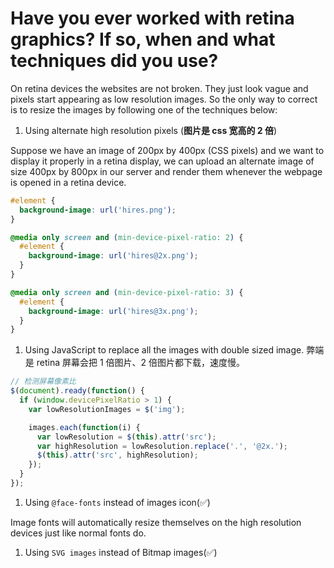 # Have you ever worked with retina graphics? If so, when and what techniques did you use?

On retina devices the websites are not broken. They just look vague and pixels start appearing as low resolution images. So the only way to correct is to resize the images by following one of the techniques below:

1.  Using alternate high resolution pixels (**图片是 css 宽高的 2 倍**)

Suppose we have an image of 200px by 400px (CSS pixels) and we want to display it properly in a retina display, we can upload an alternate image of size 400px by 800px in our server and render them whenever the webpage is opened in a retina device.

```css
#element {
  background-image: url('hires.png');
}

@media only screen and (min-device-pixel-ratio: 2) {
  #element {
    background-image: url('hires@2x.png');
  }
}

@media only screen and (min-device-pixel-ratio: 3) {
  #element {
    background-image: url('hires@3x.png');
  }
}
```

1.  Using JavaScript to replace all the images with double sized image. 弊端是 retina 屏幕会把 1 倍图片、2 倍图片都下载，速度慢。

```javascript
// 检测屏幕像素比
$(document).ready(function() {
  if (window.devicePixelRatio > 1) {
    var lowResolutionImages = $('img');

    images.each(function(i) {
      var lowResolution = $(this).attr('src');
      var highResolution = lowResolution.replace('.', '@2x.');
      $(this).attr('src', highResolution);
    });
  }
});
```

1.  Using `@face-fonts` instead of images icon(✅)

Image fonts will automatically resize themselves on the high resolution devices just like normal fonts do.

1.  Using `SVG images` instead of Bitmap images(✅)
